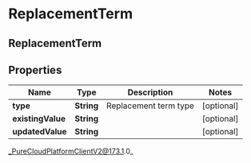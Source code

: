 # ReplacementTerm

## ReplacementTerm

## Properties

|Name | Type | Description | Notes|
|------------ | ------------- | ------------- | -------------|
| **type** | **String** | Replacement term type | [optional] |
| **existingValue** | **String** |  | [optional] |
| **updatedValue** | **String** |  | [optional] |



_PureCloudPlatformClientV2@173.1.0_

